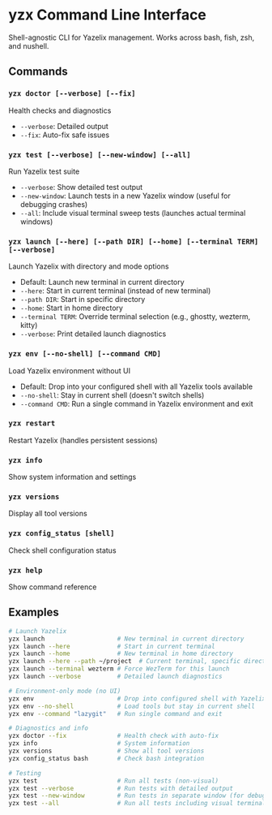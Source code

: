 # yzx Command Line Interface

Shell-agnostic CLI for Yazelix management. Works across bash, fish, zsh, and nushell.

## Commands

### `yzx doctor [--verbose] [--fix]`
Health checks and diagnostics
- `--verbose`: Detailed output
- `--fix`: Auto-fix safe issues

### `yzx test [--verbose] [--new-window] [--all]`
Run Yazelix test suite
- `--verbose`: Show detailed test output
- `--new-window`: Launch tests in a new Yazelix window (useful for debugging crashes)
- `--all`: Include visual terminal sweep tests (launches actual terminal windows)

### `yzx launch [--here] [--path DIR] [--home] [--terminal TERM] [--verbose]`
Launch Yazelix with directory and mode options
- Default: Launch new terminal in current directory
- `--here`: Start in current terminal (instead of new terminal)
- `--path DIR`: Start in specific directory
- `--home`: Start in home directory
- `--terminal TERM`: Override terminal selection (e.g., ghostty, wezterm, kitty)
- `--verbose`: Print detailed launch diagnostics

### `yzx env [--no-shell] [--command CMD]`
Load Yazelix environment without UI
- Default: Drop into your configured shell with all Yazelix tools available
- `--no-shell`: Stay in current shell (doesn't switch shells)
- `--command CMD`: Run a single command in Yazelix environment and exit

### `yzx restart`
Restart Yazelix (handles persistent sessions)

### `yzx info`
Show system information and settings

### `yzx versions`
Display all tool versions

### `yzx config_status [shell]`
Check shell configuration status

### `yzx help`
Show command reference

## Examples

```bash
# Launch Yazelix
yzx launch                    # New terminal in current directory
yzx launch --here             # Start in current terminal
yzx launch --home             # New terminal in home directory
yzx launch --here --path ~/project  # Current terminal, specific directory
yzx launch --terminal wezterm # Force WezTerm for this launch
yzx launch --verbose          # Detailed launch diagnostics

# Environment-only mode (no UI)
yzx env                       # Drop into configured shell with Yazelix tools
yzx env --no-shell            # Load tools but stay in current shell
yzx env --command "lazygit"   # Run single command and exit

# Diagnostics and info
yzx doctor --fix              # Health check with auto-fix
yzx info                      # System information
yzx versions                  # Show all tool versions
yzx config_status bash        # Check bash integration

# Testing
yzx test                      # Run all tests (non-visual)
yzx test --verbose            # Run tests with detailed output
yzx test --new-window         # Run tests in separate window (for debugging)
yzx test --all                # Run all tests including visual terminal sweep
```